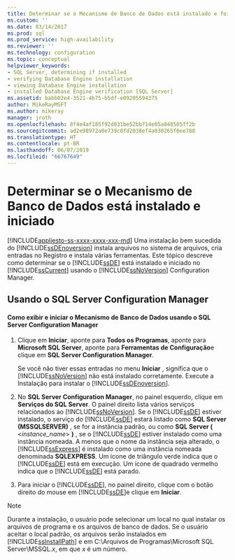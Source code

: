 ```yaml
---
title: Determinar se o Mecanismo de Banco de Dados está instalado e foi iniciado | Microsoft Docs
ms.custom: ''
ms.date: 03/14/2017
ms.prod: sql
ms.prod_service: high-availability
ms.reviewer: ''
ms.technology: configuration
ms.topic: conceptual
helpviewer_keywords:
- SQL Server, determining if installed
- verifying Database Engine installation
- viewing Database Engine installation
- installed Database Engine verification [SQL Server]
ms.assetid: babb02e4-3521-4b75-b5df-e09205594375
author: MikeRayMSFT
ms.author: mikeray
manager: jroth
ms.openlocfilehash: 8f4e4af185f92d831be52bb714e05a848505ff2b
ms.sourcegitcommit: ad2e98972a0e739c0fd2038ef4a030265f0ee788
ms.translationtype: HT
ms.contentlocale: pt-BR
ms.lasthandoff: 06/07/2019
ms.locfileid: "66767649"
---
```

# <a name="determine-whether-the-database-engine-is-installed-and-started"></a>Determinar se o Mecanismo de Banco de Dados está instalado e iniciado
[!INCLUDE[appliesto-ss-xxxx-xxxx-xxx-md](../../includes/appliesto-ss-xxxx-xxxx-xxx-md.md)]
  Uma instalação bem sucedida do [!INCLUDE[ssDEnoversion](../../includes/ssdenoversion-md.md)] instala arquivos no sistema de arquivos, cria entradas no Registro e instala várias ferramentas. Este tópico descreve como determinar se o [!INCLUDE[ssDE](../../includes/ssde-md.md)] está instalado e iniciado no [!INCLUDE[ssCurrent](../../includes/sscurrent-md.md)] usando o [!INCLUDE[ssNoVersion](../../includes/ssnoversion-md.md)] Configuration Manager.  
  
##  <a name="SSMSProcedure"></a> Usando o SQL Server Configuration Manager  
  
#### <a name="how-to-view-and-start-the-database-engine-by-using-sql-server-configuration-manager"></a>Como exibir e iniciar o Mecanismo de Banco de Dados usando o SQL Server Configuration Manager  
  
1.  Clique em **Iniciar**, aponte para **Todos os Programas**, aponte para **Microsoft SQL Server**, aponte para **Ferramentas de Configuração**e clique em **SQL Server Configuration Manager**.  
  
     Se você não tiver essas entradas no menu **Iniciar** , significa que o [!INCLUDE[ssNoVersion](../../includes/ssnoversion-md.md)] não está instalado corretamente. Execute a Instalação para instalar o [!INCLUDE[ssDEnoversion](../../includes/ssdenoversion-md.md)].  
  
2.  No **SQL Server Configuration Manager**, no painel esquerdo, clique em **Serviços do SQL Server**. O painel direito lista vários serviços relacionados ao [!INCLUDE[ssNoVersion](../../includes/ssnoversion-md.md)]. Se o [!INCLUDE[ssDE](../../includes/ssde-md.md)] estiver instalado, o serviço do [!INCLUDE[ssDE](../../includes/ssde-md.md)] estará listado como **SQL Server (MSSQLSERVER)** , se for a instância padrão, ou como **SQL Server (** \<*instance_name*> **)** , se o [!INCLUDE[ssDE](../../includes/ssde-md.md)] estiver instalado como uma instância nomeada. A menos que o nome da instância seja alterado, o [!INCLUDE[ssExpress](../../includes/ssexpress-md.md)] é instalado como uma instância nomeada denominada **SQLEXPRESS**. Um ícone de triângulo verde indica que o [!INCLUDE[ssDE](../../includes/ssde-md.md)] está em execução. Um ícone de quadrado vermelho indica que o [!INCLUDE[ssDE](../../includes/ssde-md.md)] está parado.  
  
3.  Para iniciar o [!INCLUDE[ssDE](../../includes/ssde-md.md)], no painel direito, clique com o botão direito do mouse em [!INCLUDE[ssDE](../../includes/ssde-md.md)]e clique em **Iniciar**.  
  
> [!NOTE]  
>  Durante a instalação, o usuário pode selecionar um local no qual instalar os arquivos de programa e os arquivos de banco de dados. Se o usuário aceitar o local padrão, os arquivos serão instalados em [!INCLUDE[ssInstallPath](../../includes/ssinstallpath-md.md)] e em C:\Arquivos de Programas\Microsoft SQL Server\MSSQL.*x*, em que *x* é um número.  
  
  
